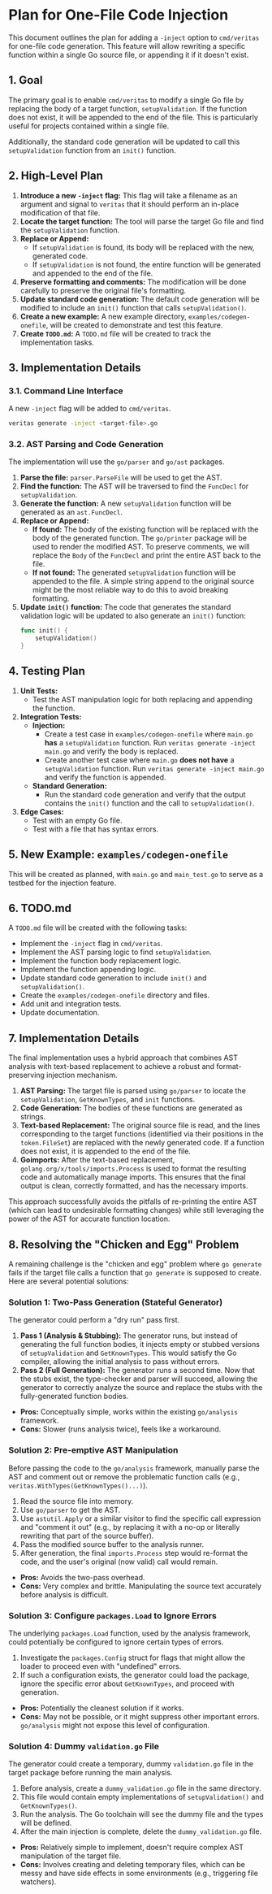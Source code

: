# Plan for One-File Code Injection

This document outlines the plan for adding a `-inject` option to `cmd/veritas` for one-file code generation. This feature will allow rewriting a specific function within a single Go source file, or appending it if it doesn't exist.

## 1. Goal

The primary goal is to enable `cmd/veritas` to modify a single Go file by replacing the body of a target function, `setupValidation`. If the function does not exist, it will be appended to the end of the file. This is particularly useful for projects contained within a single file.

Additionally, the standard code generation will be updated to call this `setupValidation` function from an `init()` function.

## 2. High-Level Plan

1.  **Introduce a new `-inject` flag:** This flag will take a filename as an argument and signal to `veritas` that it should perform an in-place modification of that file.
2.  **Locate the target function:** The tool will parse the target Go file and find the `setupValidation` function.
3.  **Replace or Append:**
    *   If `setupValidation` is found, its body will be replaced with the new, generated code.
    *   If `setupValidation` is not found, the entire function will be generated and appended to the end of the file.
4.  **Preserve formatting and comments:** The modification will be done carefully to preserve the original file's formatting.
5.  **Update standard code generation:** The default code generation will be modified to include an `init()` function that calls `setupValidation()`.
6.  **Create a new example:** A new example directory, `examples/codegen-onefile`, will be created to demonstrate and test this feature.
7.  **Create `TODO.md`:** A `TODO.md` file will be created to track the implementation tasks.

## 3. Implementation Details

### 3.1. Command Line Interface

A new `-inject` flag will be added to `cmd/veritas`.

```bash
veritas generate -inject <target-file>.go
```

### 3.2. AST Parsing and Code Generation

The implementation will use the `go/parser` and `go/ast` packages.

1.  **Parse the file:** `parser.ParseFile` will be used to get the AST.
2.  **Find the function:** The AST will be traversed to find the `FuncDecl` for `setupValidation`.
3.  **Generate the function:** A new `setupValidation` function will be generated as an `ast.FuncDecl`.
4.  **Replace or Append:**
    *   **If found:** The body of the existing function will be replaced with the body of the generated function. The `go/printer` package will be used to render the modified AST. To preserve comments, we will replace the `Body` of the `FuncDecl` and print the entire AST back to the file.
    *   **If not found:** The generated `setupValidation` function will be appended to the file. A simple string append to the original source might be the most reliable way to do this to avoid breaking formatting.
5.  **Update `init()` function:** The code that generates the standard validation logic will be updated to also generate an `init()` function:
    ```go
    func init() {
        setupValidation()
    }
    ```

## 4. Testing Plan

1.  **Unit Tests:**
    *   Test the AST manipulation logic for both replacing and appending the function.
2.  **Integration Tests:**
    *   **Injection:**
        *   Create a test case in `examples/codegen-onefile` where `main.go` **has** a `setupValidation` function. Run `veritas generate -inject main.go` and verify the body is replaced.
        *   Create another test case where `main.go` **does not have** a `setupValidation` function. Run `veritas generate -inject main.go` and verify the function is appended.
    *   **Standard Generation:**
        *   Run the standard code generation and verify that the output contains the `init()` function and the call to `setupValidation()`.
3.  **Edge Cases:**
    *   Test with an empty Go file.
    *   Test with a file that has syntax errors.

## 5. New Example: `examples/codegen-onefile`

This will be created as planned, with `main.go` and `main_test.go` to serve as a testbed for the injection feature.

## 6. TODO.md

A `TODO.md` file will be created with the following tasks:

*   Implement the `-inject` flag in `cmd/veritas`.
*   Implement the AST parsing logic to find `setupValidation`.
*   Implement the function body replacement logic.
*   Implement the function appending logic.
*   Update standard code generation to include `init()` and `setupValidation()`.
*   Create the `examples/codegen-onefile` directory and files.
*   Add unit and integration tests.
*   Update documentation.

## 7. Implementation Details

The final implementation uses a hybrid approach that combines AST analysis with text-based replacement to achieve a robust and format-preserving injection mechanism.

1.  **AST Parsing:** The target file is parsed using `go/parser` to locate the `setupValidation`, `GetKnownTypes`, and `init` functions.
2.  **Code Generation:** The bodies of these functions are generated as strings.
3.  **Text-based Replacement:** The original source file is read, and the lines corresponding to the target functions (identified via their positions in the `token.FileSet`) are replaced with the newly generated code. If a function does not exist, it is appended to the end of the file.
4.  **Goimports:** After the text-based replacement, `golang.org/x/tools/imports.Process` is used to format the resulting code and automatically manage imports. This ensures that the final output is clean, correctly formatted, and has the necessary imports.

This approach successfully avoids the pitfalls of re-printing the entire AST (which can lead to undesirable formatting changes) while still leveraging the power of the AST for accurate function location.

## 8. Resolving the "Chicken and Egg" Problem

A remaining challenge is the "chicken and egg" problem where `go generate` fails if the target file calls a function that `go generate` is supposed to create. Here are several potential solutions:

### Solution 1: Two-Pass Generation (Stateful Generator)

The generator could perform a "dry run" pass first.

1.  **Pass 1 (Analysis & Stubbing):** The generator runs, but instead of generating the full function bodies, it injects empty or stubbed versions of `setupValidation` and `GetKnownTypes`. This would satisfy the Go compiler, allowing the initial analysis to pass without errors.
2.  **Pass 2 (Full Generation):** The generator runs a second time. Now that the stubs exist, the type-checker and parser will succeed, allowing the generator to correctly analyze the source and replace the stubs with the fully-generated function bodies.

*   **Pros:** Conceptually simple, works within the existing `go/analysis` framework.
*   **Cons:** Slower (runs analysis twice), feels like a workaround.

### Solution 2: Pre-emptive AST Manipulation

Before passing the code to the `go/analysis` framework, manually parse the AST and comment out or remove the problematic function calls (e.g., `veritas.WithTypes(GetKnownTypes()...)`).

1.  Read the source file into memory.
2.  Use `go/parser` to get the AST.
3.  Use `astutil.Apply` or a similar visitor to find the specific call expression and "comment it out" (e.g., by replacing it with a no-op or literally rewriting that part of the source buffer).
4.  Pass the modified source buffer to the analysis runner.
5.  After generation, the final `imports.Process` step would re-format the code, and the user's original (now valid) call would remain.

*   **Pros:** Avoids the two-pass overhead.
*   **Cons:** Very complex and brittle. Manipulating the source text accurately before analysis is difficult.

### Solution 3: Configure `packages.Load` to Ignore Errors

The underlying `packages.Load` function, used by the analysis framework, could potentially be configured to ignore certain types of errors.

1.  Investigate the `packages.Config` struct for flags that might allow the loader to proceed even with "undefined" errors.
2.  If such a configuration exists, the generator could load the package, ignore the specific error about `GetKnownTypes`, and proceed with generation.

*   **Pros:** Potentially the cleanest solution if it works.
*   **Cons:** May not be possible, or it might suppress other important errors. `go/analysis` might not expose this level of configuration.

### Solution 4: Dummy `validation.go` File

The generator could create a temporary, dummy `validation.go` file in the target package before running the main analysis.

1.  Before analysis, create a `dummy_validation.go` file in the same directory.
2.  This file would contain empty implementations of `setupValidation()` and `GetKnownTypes()`.
3.  Run the analysis. The Go toolchain will see the dummy file and the types will be defined.
4.  After the main injection is complete, delete the `dummy_validation.go` file.

*   **Pros:** Relatively simple to implement, doesn't require complex AST manipulation of the target file.
*   **Cons:** Involves creating and deleting temporary files, which can be messy and have side effects in some environments (e.g., triggering file watchers).
